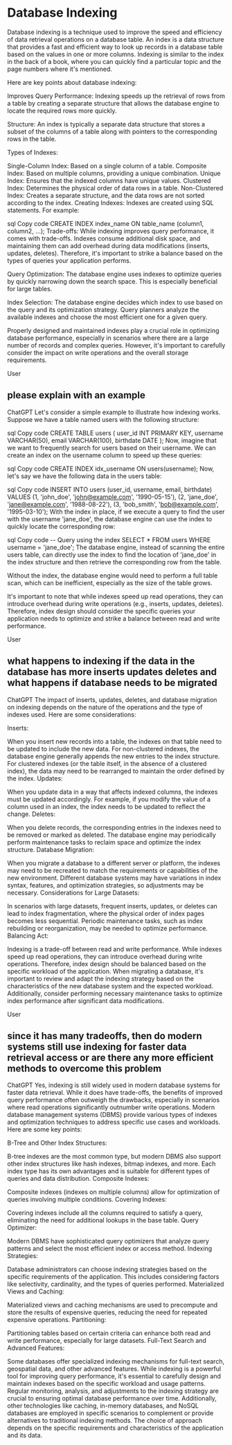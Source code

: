 # Database Indexing

Database indexing is a technique used to improve the speed and efficiency of data retrieval operations on a database table. An index is a data structure that provides a fast and efficient way to look up records in a database table based on the values in one or more columns. Indexing is similar to the index in the back of a book, where you can quickly find a particular topic and the page numbers where it's mentioned.

Here are key points about database indexing:

Improves Query Performance: Indexing speeds up the retrieval of rows from a table by creating a separate structure that allows the database engine to locate the required rows more quickly.

Structure: An index is typically a separate data structure that stores a subset of the columns of a table along with pointers to the corresponding rows in the table.

Types of Indexes:

Single-Column Index: Based on a single column of a table.
Composite Index: Based on multiple columns, providing a unique combination.
Unique Index: Ensures that the indexed columns have unique values.
Clustered Index: Determines the physical order of data rows in a table.
Non-Clustered Index: Creates a separate structure, and the data rows are not sorted according to the index.
Creating Indexes: Indexes are created using SQL statements. For example:

sql
Copy code
CREATE INDEX index_name ON table_name (column1, column2, ...);
Trade-offs: While indexing improves query performance, it comes with trade-offs. Indexes consume additional disk space, and maintaining them can add overhead during data modifications (inserts, updates, deletes). Therefore, it's important to strike a balance based on the types of queries your application performs.

Query Optimization: The database engine uses indexes to optimize queries by quickly narrowing down the search space. This is especially beneficial for large tables.

Index Selection: The database engine decides which index to use based on the query and its optimization strategy. Query planners analyze the available indexes and choose the most efficient one for a given query.

Properly designed and maintained indexes play a crucial role in optimizing database performance, especially in scenarios where there are a large number of records and complex queries. However, it's important to carefully consider the impact on write operations and the overall storage requirements.

User

## please explain with an example

ChatGPT
Let's consider a simple example to illustrate how indexing works. Suppose we have a table named users with the following structure:

sql
Copy code
CREATE TABLE users (
user_id INT PRIMARY KEY,
username VARCHAR(50),
email VARCHAR(100),
birthdate DATE
);
Now, imagine that we want to frequently search for users based on their username. We can create an index on the username column to speed up these queries:

sql
Copy code
CREATE INDEX idx_username ON users(username);
Now, let's say we have the following data in the users table:

sql
Copy code
INSERT INTO users (user_id, username, email, birthdate)
VALUES
(1, 'john_doe', 'john@example.com', '1990-05-15'),
(2, 'jane_doe', 'jane@example.com', '1988-08-22'),
(3, 'bob_smith', 'bob@example.com', '1995-03-10');
With the index in place, if we execute a query to find the user with the username 'jane_doe', the database engine can use the index to quickly locate the corresponding row:

sql
Copy code
-- Query using the index
SELECT \* FROM users WHERE username = 'jane_doe';
The database engine, instead of scanning the entire users table, can directly use the index to find the location of 'jane_doe' in the index structure and then retrieve the corresponding row from the table.

Without the index, the database engine would need to perform a full table scan, which can be inefficient, especially as the size of the table grows.

It's important to note that while indexes speed up read operations, they can introduce overhead during write operations (e.g., inserts, updates, deletes). Therefore, index design should consider the specific queries your application needs to optimize and strike a balance between read and write performance.

User

## what happens to indexing if the data in the database has more inserts updates deletes and what happens if database needs to be migrated

ChatGPT
The impact of inserts, updates, deletes, and database migration on indexing depends on the nature of the operations and the type of indexes used. Here are some considerations:

Inserts:

When you insert new records into a table, the indexes on that table need to be updated to include the new data.
For non-clustered indexes, the database engine generally appends the new entries to the index structure.
For clustered indexes (or the table itself, in the absence of a clustered index), the data may need to be rearranged to maintain the order defined by the index.
Updates:

When you update data in a way that affects indexed columns, the indexes must be updated accordingly.
For example, if you modify the value of a column used in an index, the index needs to be updated to reflect the change.
Deletes:

When you delete records, the corresponding entries in the indexes need to be removed or marked as deleted.
The database engine may periodically perform maintenance tasks to reclaim space and optimize the index structure.
Database Migration:

When you migrate a database to a different server or platform, the indexes may need to be recreated to match the requirements or capabilities of the new environment.
Different database systems may have variations in index syntax, features, and optimization strategies, so adjustments may be necessary.
Considerations for Large Datasets:

In scenarios with large datasets, frequent inserts, updates, or deletes can lead to index fragmentation, where the physical order of index pages becomes less sequential. Periodic maintenance tasks, such as index rebuilding or reorganization, may be needed to optimize performance.
Balancing Act:

Indexing is a trade-off between read and write performance. While indexes speed up read operations, they can introduce overhead during write operations. Therefore, index design should be balanced based on the specific workload of the application.
When migrating a database, it's important to review and adapt the indexing strategy based on the characteristics of the new database system and the expected workload. Additionally, consider performing necessary maintenance tasks to optimize index performance after significant data modifications.

User

## since it has many tradeoffs, then do modern systems still use indexing for faster data retrieval access or are there any more efficient methods to overcome this problem

ChatGPT
Yes, indexing is still widely used in modern database systems for faster data retrieval. While it does have trade-offs, the benefits of improved query performance often outweigh the drawbacks, especially in scenarios where read operations significantly outnumber write operations. Modern database management systems (DBMS) provide various types of indexes and optimization techniques to address specific use cases and workloads. Here are some key points:

B-Tree and Other Index Structures:

B-tree indexes are the most common type, but modern DBMS also support other index structures like hash indexes, bitmap indexes, and more.
Each index type has its own advantages and is suitable for different types of queries and data distribution.
Composite Indexes:

Composite indexes (indexes on multiple columns) allow for optimization of queries involving multiple conditions.
Covering Indexes:

Covering indexes include all the columns required to satisfy a query, eliminating the need for additional lookups in the base table.
Query Optimizer:

Modern DBMS have sophisticated query optimizers that analyze query patterns and select the most efficient index or access method.
Indexing Strategies:

Database administrators can choose indexing strategies based on the specific requirements of the application. This includes considering factors like selectivity, cardinality, and the types of queries performed.
Materialized Views and Caching:

Materialized views and caching mechanisms are used to precompute and store the results of expensive queries, reducing the need for repeated expensive operations.
Partitioning:

Partitioning tables based on certain criteria can enhance both read and write performance, especially for large datasets.
Full-Text Search and Advanced Features:

Some databases offer specialized indexing mechanisms for full-text search, geospatial data, and other advanced features.
While indexing is a powerful tool for improving query performance, it's essential to carefully design and maintain indexes based on the specific workload and usage patterns. Regular monitoring, analysis, and adjustments to the indexing strategy are crucial to ensuring optimal database performance over time. Additionally, other technologies like caching, in-memory databases, and NoSQL databases are employed in specific scenarios to complement or provide alternatives to traditional indexing methods. The choice of approach depends on the specific requirements and characteristics of the application and its data.
